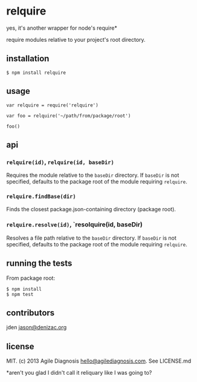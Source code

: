 # relquire
yes, it's another wrapper for node's require*

require modules relative to your project's root directory.

## installation

    $ npm install relquire

## usage

    var relquire = require('relquire')

    var foo = relquire('~/path/from/package/root')

    foo()

## api

### `relquire(id)`, `relquire(id, baseDir)`
Requires the module relative to the `baseDir` directory. If `baseDir` is not specified, defaults to the package root of the module requiring `relquire`.

### `relquire.findBase(dir)`
Finds the closest package.json-containing directory (package root).

### `relquire.resolve(id)`, `resolquire(id, baseDir)
Resolves a file path relative to the `baseDir` directory. If `baseDir` is not specified, defaults to the package root of the module requiring `relquire`.


## running the tests

From package root:

    $ npm install
    $ npm test

## contributors

jden <jason@denizac.org>

## license

MIT. (c) 2013 Agile Diagnosis <hello@agilediagnosis.com>. See LICENSE.md


*aren't you glad I didn't call it reliquary like I was going to?